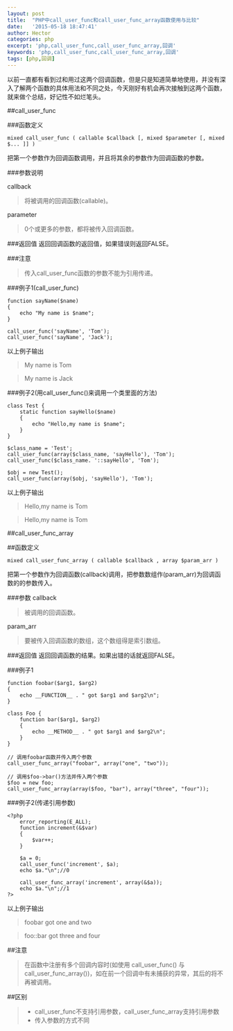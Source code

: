 ```yaml
---
layout: post
title:  "PHP中call_user_func和call_user_func_array函数使用与比较"
date:   '2015-05-18 18:47:41'
author: Hector
categories: php
excerpt: 'php,call_user_func,call_user_func_array,回调'
keywords: 'php,call_user_func,call_user_func_array,回调'
tags: [php,回调]
---
```


以前一直都有看到过和用过这两个回调函数，但是只是知道简单地使用，并没有深入了解两个函数的具体用法和不同之处，今天刚好有机会再次接触到这两个函数，就来做个总结，好记性不如烂笔头。

##call_user_func

###函数定义

    mixed call_user_func ( callable $callback [, mixed $parameter [, mixed $... ]] )

把第一个参数作为回调函数调用，并且将其余的参数作为回调函数的参数。

###参数说明

<!--more-->

callback

>将被调用的回调函数(callable)。

parameter

>0个或更多的参数，都将被传入回调函数。

###返回值
返回回调函数的返回值，如果错误则返回FALSE。

###注意
>传入call_user_func函数的参数不能为引用传递。

###例子1(call_user_func)

    function sayName($name)
    {
        echo "My name is $name";
    }

    call_user_func('sayName', 'Tom');
    call_user_func('sayName', 'Jack');

以上例子输出

> My name is Tom

> My name is Jack

###例子2(用call_user_func()来调用一个类里面的方法)

    class Test {
        static function sayHello($name)
        {
            echo "Hello,my name is $name";
        }
    }

    $class_name = 'Test';
    call_user_func(array($class_name, 'sayHello'), 'Tom');
    call_user_func($class_name. '::sayHello', 'Tom');

    $obj = new Test();
    call_user_func(array($obj, 'sayHello'), 'Tom');

以上例子输出

>Hello,my name is Tom

>Hello,my name is Tom

##call_user_func_array

##函数定义

    mixed call_user_func_array ( callable $callback , array $param_arr )

把第一个参数作为回调函数(callback)调用，把参数数组作(param_arr)为回调函数的的参数传入。

###参数
callback

>被调用的回调函数。

param_arr

>要被传入回调函数的数组，这个数组得是索引数组。

###返回值
返回回调函数的结果。如果出错的话就返回FALSE。

###例子1

    function foobar($arg1, $arg2)
    {
        echo __FUNCTION__ . " got $arg1 and $arg2\n";
    }

    class Foo {
        function bar($arg1, $arg2)
        {
            echo __METHOD__ . " got $arg1 and $arg2\n";
        }
    }

    // 调用foobar函数并传入两个参数
    call_user_func_array("foobar", array("one", "two"));

    // 调用$foo->bar()方法并传入两个参数
    $foo = new foo;
    call_user_func_array(array($foo, "bar"), array("three", "four"));

###例子2(传递引用参数)

    <?php
        error_reporting(E_ALL);
        function increment(&$var)
        {
            $var++;
        }

        $a = 0;
        call_user_func('increment', $a);
        echo $a."\n";//0

        call_user_func_array('increment', array(&$a));
        echo $a."\n";//1
    ?>

以上例子输出

>foobar got one and two

>foo::bar got three and four

##注意
>在函数中注册有多个回调内容时(如使用 call_user_func() 与 call_user_func_array())，如在前一个回调中有未捕获的异常，其后的将不再被调用。

##区别
> * call_user_func不支持引用参数，call_user_func_array支持引用参数
> * 传入参数的方式不同